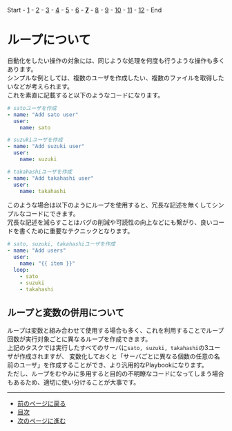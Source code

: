 Start - [1](step01.md) - [2](step02.md) - [3](step03.md) - [4](step04.md) - [5](step05.md) - [6](step06.md) - [**7**](step07.md) - [8](step08.md) - [9](step09.md) - [10](step10.md) - [11](step11.md) - [12](step12.md) - End


# ループについて

自動化をしたい操作の対象には、同じような処理を何度も行うような操作も多くあります。  
シンプルな例としては、複数のユーザを作成したい、複数のファイルを取得したいなどが考えられます。  
これを素直に記載すると以下のようなコードになります。

```yaml
# satoユーザを作成
- name: "Add sato user"
  user:
    name: sato

# suzukiユーザを作成
- name: "Add suzuki user"
  user:
    name: suzuki

# takahashiユーザを作成
- name: "Add takahashi user"
  user:
    name: takahashi
```

このような場合は以下のようにループを使用すると、冗長な記述を無くしてシンプルなコードにできます。  
冗長な記述を減らすことはバグの削減や可読性の向上などにも繋がり、良いコードを書くために重要なテクニックとなります。

```yaml
# sato, suzuki, takahashiユーザを作成
- name: "Add users"
  user:
    name: "{{ item }}"
  loop:
    - sato
    - suzuki
    - takahashi
```

## ループと変数の併用について

ループは変数と組み合わせて使用する場合も多く、これを利用することでループ回数が実行対象ごとに異なるループを作成できます。  
上記のタスクでは実行したすべてのサーバに`sato, suzuki, takahashi`の3ユーザが作成されますが、
変数化しておくと「サーバごとに異なる個数の任意の名前のユーザ」を作成することができ、より汎用的なPlaybookになります。  
ただし、ループをむやみに多用すると目的の不明瞭なコードになってしまう場合もあるため、適切に使い分けることが大事です。

---

- [前のページに戻る](step6a.md)
- [目次](README.md)
- [次のページに進む](step08.md)
